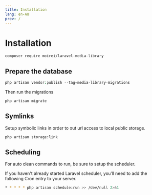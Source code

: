 ```yaml
---
title: Installation
lang: en-AU
prev: /
---
```


# Installation


```bash
composer require moirei/laravel-media-library
```

## Prepare the database

```php
php artisan vendor:publish --tag=media-library-migrations
```

Then run the migrations

```bash
php artisan migrate
```

## Symlinks

Setup symbolic links in order to out url access to local public storage.

```bash
php artisan storage:link
```


## Scheduling

For auto clean commands to run, be sure to setup the scheduler.

If you haven't already started Laravel scheduler, you'll need to add the following Cron entry to your server.

```bash
* * * * * php artisan schedule:run >> /dev/null 2>&1
```



